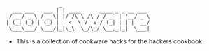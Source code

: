 ```
                 _                            
  ___ ___   ___ | | ____      ____ _ _ __ ___ 
 / __/ _ \ / _ \| |/ /\ \ /\ / / _` | '__/ _ \
| (_| (_) | (_) |   <  \ V  V / (_| | | |  __/
 \___\___/ \___/|_|\_\  \_/\_/ \__,_|_|  \___|

```
- This is a collection of cookware hacks for the hackers cookbook
